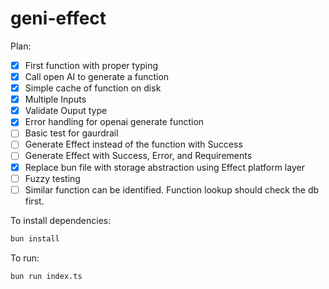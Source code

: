 # geni-effect

Plan: 

- [x] First function with proper typing
- [x] Call open AI to generate a function
- [x] Simple cache of function on disk
- [x] Multiple Inputs
- [x] Validate Ouput type
- [x] Error handling for openai generate function
- [ ] Basic test for gaurdrail
- [ ] Generate Effect instead of the function with Success
- [ ] Generate Effect with Success, Error, and Requirements
- [x] Replace bun file with storage abstraction using Effect platform layer
- [ ] Fuzzy testing
- [ ] Similar function can be identified. Function lookup should check the db first.

To install dependencies:

```bash
bun install
```

To run:

```bash
bun run index.ts
```
